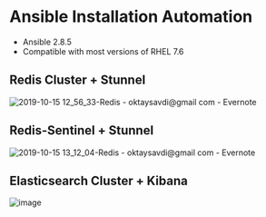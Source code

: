 # Ansible Installation Automation

-   Ansible 2.8.5
-   Compatible with most versions of RHEL 7.6


## Redis Cluster + Stunnel

![2019-10-15 12_56_33-Redis - oktaysavdi@gmail com - Evernote](https://user-images.githubusercontent.com/3519706/66821660-75d52780-ef4b-11e9-8366-d5b37ebfdce6.png)

## Redis-Sentinel + Stunnel
![2019-10-15 13_12_04-Redis - oktaysavdi@gmail com - Evernote](https://user-images.githubusercontent.com/3519706/66822732-8090bc00-ef4d-11e9-8e82-a5d1ee3cca01.png)


## Elasticsearch Cluster + Kibana
![image](https://user-images.githubusercontent.com/3519706/66905789-340db500-f00f-11e9-9cad-050a1f37e110.png)

